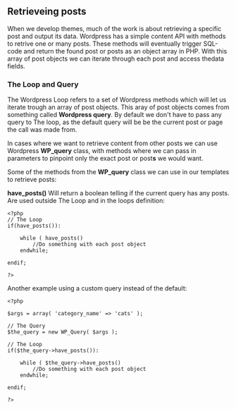 
## Retrieveing posts
When we develop themes, much of the work is about retrieving a specific post and output its data. Wordpress has a simple content API with methods to retrive one or many posts. These methods will eventually trigger SQL-code and return the found post or posts as an object array in PHP. With this array of post objects we can iterate through each post and access thedata fields. 

### The Loop and Query
The Wordpress Loop refers to a set of Wordpress methods which will let us iterate trough an array of post objects. This aray of post objects comes from something called **Wordpress query**. By default we don't have to pass any query to The loop, as the default query will be be the current post or page the call was made from.

In cases where we want to retrieve content from other posts we can use Wordpress **WP_query** class, with methods where we can pass in parameters to pinpoint only the exact post or post**s** we would want.

Some of the methods from the **WP_query** class we can use in our templates to retrieve posts:

**have_posts()** 
Will return a boolean telling if the current query has any posts. Are used outside The Loop and in the loops definition:

```
<?php 
// The Loop
if(have_posts()):

    while ( have_posts()
        //Do something with each post object
    endwhile;
    
endif;

?>
```

Another example using a custom query instead of the default:

```
<?php 

$args = array( 'category_name' => 'cats' );

// The Query
$the_query = new WP_Query( $args );

// The Loop
if($the_query->have_posts()):

    while ( $the_query->have_posts()
        //Do something with each post object
    endwhile;
    
endif;

?>
```

